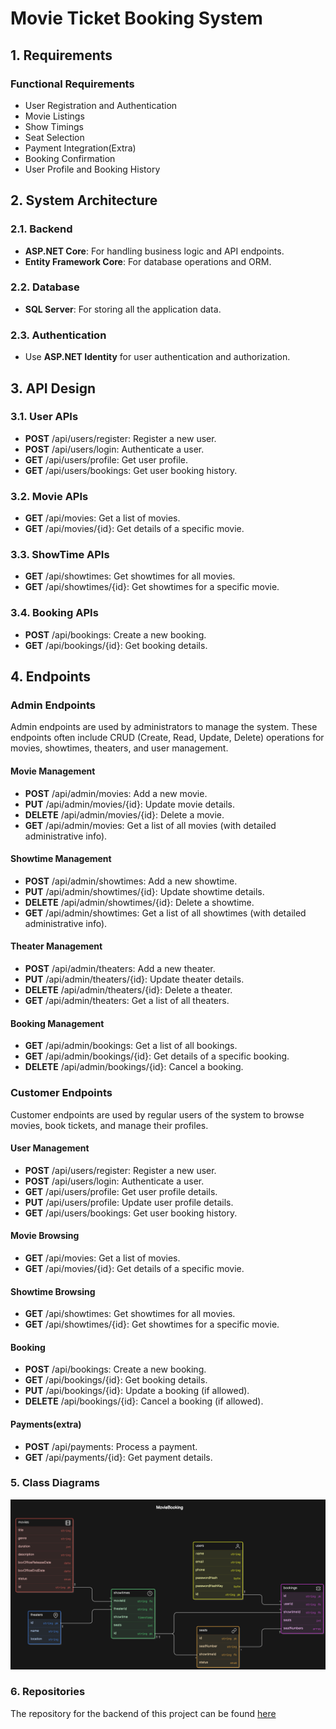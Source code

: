 # Movie Ticket Booking System

## 1. Requirements

### Functional Requirements

- User Registration and Authentication
- Movie Listings
- Show Timings
- Seat Selection
- Payment Integration(Extra)
- Booking Confirmation
- User Profile and Booking History

## 2. System Architecture
### 2.1. Backend

- **ASP.NET Core**: For handling business logic and API endpoints.
- **Entity Framework Core**: For database operations and ORM.

### 2.2. Database

- **SQL Server**: For storing all the application data.

### 2.3. Authentication

- Use **ASP.NET Identity** for user authentication and authorization.


## 3. API Design

### 3.1. User APIs

- **POST** /api/users/register: Register a new user.
- **POST** /api/users/login: Authenticate a user.
- **GET** /api/users/profile: Get user profile.
- **GET** /api/users/bookings: Get user booking history.

### 3.2. Movie APIs

- **GET** /api/movies: Get a list of movies.
- **GET** /api/movies/{id}: Get details of a specific movie.

### 3.3. ShowTime APIs

- **GET** /api/showtimes: Get showtimes for all movies.
- **GET** /api/showtimes/{id}: Get showtimes for a specific movie.

### 3.4. Booking APIs

- **POST** /api/bookings: Create a new booking.
- **GET** /api/bookings/{id}: Get booking details.

## 4. Endpoints

### Admin Endpoints
Admin endpoints are used by administrators to manage the system. These endpoints often include CRUD (Create, Read, Update, Delete) operations for movies, showtimes, theaters, and user management.
#### Movie Management
- **POST** /api/admin/movies: Add a new movie.
- **PUT** /api/admin/movies/{id}: Update movie details.
- **DELETE** /api/admin/movies/{id}: Delete a movie.
- **GET** /api/admin/movies: Get a list of all movies (with detailed administrative info).

#### Showtime Management
- **POST** /api/admin/showtimes: Add a new showtime.
- **PUT** /api/admin/showtimes/{id}: Update showtime details.
- **DELETE** /api/admin/showtimes/{id}: Delete a showtime.
- **GET** /api/admin/showtimes: Get a list of all showtimes (with detailed administrative info).

#### Theater Management
- **POST** /api/admin/theaters: Add a new theater.
- **PUT** /api/admin/theaters/{id}: Update theater details.
- **DELETE** /api/admin/theaters/{id}: Delete a theater.
- **GET** /api/admin/theaters: Get a list of all theaters.

#### Booking Management
- **GET** /api/admin/bookings: Get a list of all bookings.
- **GET** /api/admin/bookings/{id}: Get details of a specific booking.
- **DELETE** /api/admin/bookings/{id}: Cancel a booking.

### Customer Endpoints
Customer endpoints are used by regular users of the system to browse movies, book tickets, and manage their profiles.
#### User Management
- **POST** /api/users/register: Register a new user.
- **POST** /api/users/login: Authenticate a user.
- **GET** /api/users/profile: Get user profile details.
- **PUT** /api/users/profile: Update user profile details.
- **GET** /api/users/bookings: Get user booking history.

#### Movie Browsing
- **GET** /api/movies: Get a list of movies.
- **GET** /api/movies/{id}: Get details of a specific movie.

#### Showtime Browsing
- **GET** /api/showtimes: Get showtimes for all movies.
- **GET** /api/showtimes/{id}: Get showtimes for a specific movie.

#### Booking
- **POST** /api/bookings: Create a new booking.
- **GET** /api/bookings/{id}: Get booking details.
- **PUT** /api/bookings/{id}: Update a booking (if allowed).
- **DELETE** /api/bookings/{id}: Cancel a booking (if allowed).

#### Payments(extra)
- **POST** /api/payments: Process a payment.
- **GET** /api/payments/{id}: Get payment details.

### 5. Class Diagrams
![Class Diagrams](./Files/class_diagram.png)

### 6. Repositories

The repository for the backend of this project can be found [here](https://github.com/ash0306/AceFlicks-Backend)